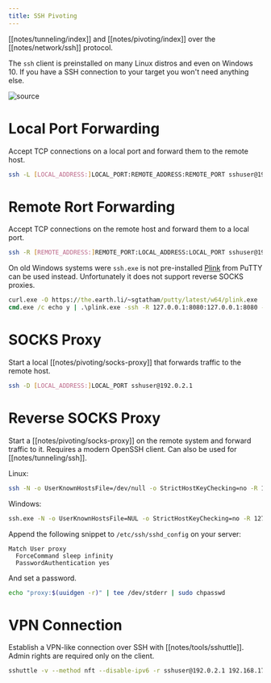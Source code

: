 ```yaml
---
title: SSH Pivoting
---
```


[[notes/tunneling/index]] and [[notes/pivoting/index]] over the [[notes/network/ssh]] protocol.

The `ssh` client is preinstalled on many Linux distros and even on Windows 10.
If you have a SSH connection to your target you won't need anything else.

![[source](https://iximiuz.com/ssh-tunnels/ssh-tunnels.png)](./ssh-tunnel-overview.png)

# Local Port Forwarding

Accept TCP connections on a local port and forward them to the remote host.

~~~ bash
ssh -L [LOCAL_ADDRESS:]LOCAL_PORT:REMOTE_ADDRESS:REMOTE_PORT sshuser@192.0.2.1
~~~

# Remote Rort Forwarding

Accept TCP connections on the remote host and forward them to a local port.

~~~ bash
ssh -R [REMOTE_ADDRESS:]REMOTE_PORT:LOCAL_ADDRESS:LOCAL_PORT sshuser@192.0.2.1
~~~

On old Windows systems were `ssh.exe` is not pre-installed [Plink](https://www.chiark.greenend.org.uk/~sgtatham/putty/latest.html) from PuTTY can be used instead.
Unfortunately it does not support reverse SOCKS proxies.

~~~ bat
curl.exe -O https://the.earth.li/~sgtatham/putty/latest/w64/plink.exe
cmd.exe /c echo y | .\plink.exe -ssh -R 127.0.0.1:8080:127.0.0.1:8080 -l sshuser -pw "passw0rd" -P 22 192.0.2.1
~~~

# SOCKS Proxy

Start a local [[notes/pivoting/socks-proxy]] that forwards traffic to the remote host.

~~~ bash
ssh -D [LOCAL_ADDRESS:]LOCAL_PORT sshuser@192.0.2.1
~~~

# Reverse SOCKS Proxy

Start a [[notes/pivoting/socks-proxy]] on the remote system and forward traffic to it.
Requires a modern OpenSSH client.
Can also be used for [[notes/tunneling/ssh]].

Linux:

~~~ bash
ssh -N -o UserKnownHostsFile=/dev/null -o StrictHostKeyChecking=no -R 127.0.0.1:1080 proxy@192.0.2.1
~~~

Windows:

~~~ bat
ssh.exe -N -o UserKnownHostsFile=NUL -o StrictHostKeyChecking=no -R 127.0.0.1:1080 proxy@192.0.2.1
~~~

Append the following snippet to `/etc/ssh/sshd_config` on your server:

~~~
Match User proxy
  ForceCommand sleep infinity
  PasswordAuthentication yes
~~~

And set a password.

~~~ bash
echo "proxy:$(uuidgen -r)" | tee /dev/stderr | sudo chpasswd
~~~

# VPN Connection

Establish a VPN-like connection over SSH with [[notes/tools/sshuttle]].
Admin rights are required only on the client.

~~~ bash
sshuttle -v --method nft --disable-ipv6 -r sshuser@192.0.2.1 192.168.178.0/24
~~~
